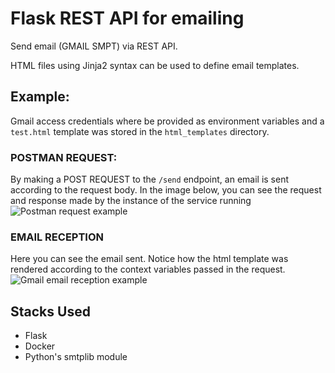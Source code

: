 # Flask REST API for emailing

Send email (GMAIL SMPT) via REST API.

HTML files using Jinja2 syntax can be used to define email templates.

## Example:
Gmail access credentials where be provided as environment variables and a `test.html` template was stored in the `html_templates` directory.

### POSTMAN REQUEST:
By making a POST REQUEST to the `/send` endpoint, an email is sent according to the request body.
In the image below, you can see the request and response made by the instance of the service running
![Postman request example](https://firebasestorage.googleapis.com/v0/b/portfolio22-38a55.appspot.com/o/postman1.png?alt=media&token=89f05a3a-0af5-4e02-bac7-bc6c16a45544)

### EMAIL RECEPTION
Here you can see the email sent. Notice how the html template was rendered according to the context variables passed in the request.
![Gmail email reception example](https://firebasestorage.googleapis.com/v0/b/portfolio22-38a55.appspot.com/o/email1.png?alt=media&token=104856b3-7122-43fb-8ad8-34e339162516)

## Stacks Used
+ Flask
+ Docker
+ Python's smtplib module
